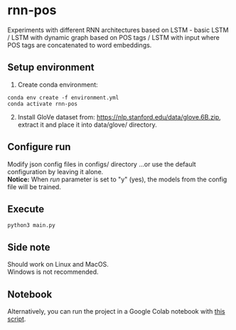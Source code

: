# rnn-pos
Experiments with different RNN architectures based on LSTM - basic LSTM / LSTM with dynamic graph based on POS tags / LSTM with input where POS tags are concatenated to word embeddings.


## Setup environment
1. Create conda environment:
```
conda env create -f environment.yml
conda activate rnn-pos
```
2. Install GloVe dataset from: https://nlp.stanford.edu/data/glove.6B.zip, extract it and place it into data/glove/ directory.

## Configure run
Modify json config files in configs/ directory
...or use the default configuration by leaving it alone.  
**Notice:** When *run* parameter is set to "y" (yes), the models from the config file will be trained.

## Execute
```
python3 main.py
```

## Side note
Should work on Linux and MacOS.  
Windows is not recommended.

## Notebook
Alternatively, you can run the project in a Google Colab notebook with [this script](notebook/rnn-pos.ipynb).
